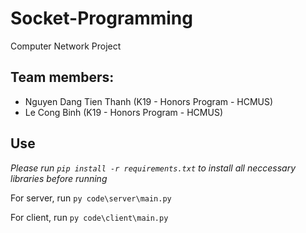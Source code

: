 # Socket-Programming
Computer Network Project

## Team members:
* Nguyen Dang Tien Thanh (K19 - Honors Program - HCMUS)
* Le Cong Binh (K19 - Honors Program - HCMUS)

## Use
*Please run ```pip install -r requirements.txt``` to install all neccessary libraries before running*

For server, run ``` py code\server\main.py ```

For client, run ``` py code\client\main.py ```
